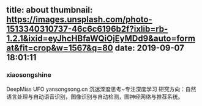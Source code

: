 title: about
thumbnail: https://images.unsplash.com/photo-1513340310737-46c6c6196b2f?ixlib=rb-1.2.1&ixid=eyJhcHBfaWQiOjEyMDd9&auto=format&fit=crop&w=1567&q=80
date: 2019-09-07 18:01:11
---

### xiaosongshine

DeepMiss UFO yansongsong.cn 沉迷深度思考~专注深度学习 研究方向：自然语言处理与自动语音识别，图像识别与自动检测，图神经网络与推荐系统。
